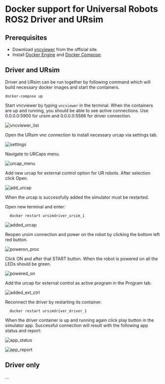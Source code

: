 # Docker support for Universal Robots ROS2 Driver and URsim

## Prerequisites
- Download [vncviewer](https://www.realvnc.com/en/connect/download/viewer/) from the official site.
- Install [Docker Engine](https://docs.docker.com/engine/install/ubuntu/) and [Docker Compose](https://docs.docker.com/compose/install/).

## Driver and URsim
Driver and URsim can be run together by following command  which will build necessary docker images and start the containers.
```
docker-compose up
```



Start vncviewer by typing `vncviewer` in the terminal. When the containers are up and running, you should be
able to see active connections. Use 0.0.0.0:5900 for ursim and 0.0.0.0:5566 for driver connection.

 ![vncviewer_list](resources/vncviewer_list.png)

 Open the URsim vnc connection to install necessary urcap via settings tab.

 ![settings](resources/settings.png)

 Navigate to URCaps menu.

 ![urcap_menu](resources/urcap_menu.png)

 Add new urcap for external control option for UR robots. After selection click Open.

 ![add_urcap](resources/add_urcap.png)

 When the urcap is successfully added the simulator must be restarted.

 Open new terminal and enter:
```
  docker restart ursimdriver_ursim_1
```

![added_urcap](resources/added_urcap.png)

Reopen ursim connection and power on the robot by clicking the bottom left red button.

![poweron_proc](resources/poweron_proc.png)

Click ON and after that START button. When the robot is powered on all the LEDs should be green.

![powered_on](resources/powered_on.png)

Add the urcap for external control as active program in the Program tab.

![added_ext_ctrl](resources/added_external_ctrl.png)

Reconnect the driver by restarting its container.
```
  docker restart ursimdriver_driver_1
```
When the driver container is up and running again click play button in the simulator app. Successful connection
will result with the following app status and report:

![app_status](resources/running_external_ctrl.png)

![app_report](resources/terminal.png)

## Driver only
...




